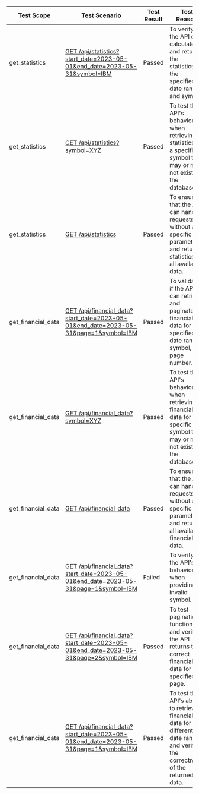 
| Test Scope        | Test Scenario                                                                                                                         | Test Result | Test Reason                                                                                                                                               |
| ----------------- | ----------------------------------------------------------------------------------------------------------------------------------- | ----------- | --------------------------------------------------------------------------------------------------------------------------------------------------------- |
| get_statistics    | [GET /api/statistics?start_date=2023-05-01&end_date=2023-05-31&symbol=IBM](http://127.0.0.1:5005/api/statistics?start_date=2023-05-01&end_date=2023-05-31&symbol=IBM)             | Passed      | To verify if the API can calculate and return the statistics for the specified date range and symbol.                                                    |
| get_statistics    | [GET /api/statistics?symbol=XYZ](http://127.0.0.1:5005/api/statistics?symbol=XYZ)                                                     | Passed      | To test the API's behavior when retrieving statistics for a specific symbol that may or may not exist in the database.                                    |
| get_statistics    | [GET /api/statistics](http://127.0.0.1:5005/api/statistics)                                                                           | Passed      | To ensure that the API can handle requests without any specific parameters and return statistics for all available data.                                  |
| get_financial_data | [GET /api/financial_data?start_date=2023-05-01&end_date=2023-05-31&page=1&symbol=IBM](http://127.0.0.1:5005/api/financial_data?start_date=2023-05-01&end_date=2023-05-31&page=1&symbol=IBM) | Passed      | To validate if the API can retrieve and paginate financial data for the specified date range, symbol, and page number.                                    |
| get_financial_data | [GET /api/financial_data?symbol=XYZ](http://127.0.0.1:5005/api/financial_data?symbol=XYZ)                                             | Passed      | To test the API's behavior when retrieving financial data for a specific symbol that may or may not exist in the database.                                |
| get_financial_data | [GET /api/financial_data](http://127.0.0.1:5005/api/financial_data)                                                                   | Passed      | To ensure that the API can handle requests without any specific parameters and return all available financial data.                                      |
| get_financial_data | [GET /api/financial_data?start_date=2023-05-01&end_date=2023-05-31&page=1&symbol=IBM](http://127.0.0.1:5005/api/financial_data?start_date=2023-05-01&end_date=2023-05-31&page=1&symbol=XYZ) | Failed      | To verify the API's behavior when providing an invalid symbol.                                                                                            |
| get_financial_data | [GET /api/financial_data?start_date=2023-05-01&end_date=2023-05-31&page=2&symbol=IBM](http://127.0.0.1:5005/api/financial_data?start_date=2023-05-01&end_date=2023-05-31&page=2&symbol=IBM) | Passed      | To test pagination functionality and verify if the API returns the correct financial data for the specified page.                                       |
| get_financial_data | [GET /api/financial_data?start_date=2023-05-01&end_date=2023-05-31&page=1&symbol=IBM](http://127.0.0.1:5005/api/financial_data?start_date=2023-05-01&end_date=2023-05-31&page=1&symbol=IBM) | Passed      | To test the API's ability to retrieve financial data for a different date range and verify the correctness of the returned data.                       |
